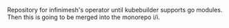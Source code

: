 Repository for infinimesh's operator until kubebuilder supports go modules. Then this is going to be merged into the monorepo i/i.
